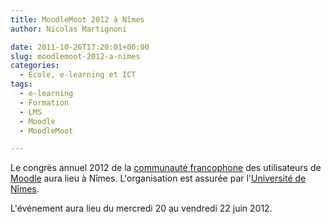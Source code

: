 ```yaml
---
title: MoodleMoot 2012 à Nîmes
author: Nicolas Martignoni

date: 2011-10-26T17:20:01+00:00
slug: moodlemoot-2012-a-nimes
categories:
  - École, e-learning et ICT
tags:
  - e-learning
  - Formation
  - LMS
  - Moodle
  - MoodleMoot

---
```

Le congrès annuel 2012 de la [communauté francophone][2] des utilisateurs de [Moodle][3] aura lieu à Nîmes. L'organisation est assurée par l'[Université de Nîmes][4].

L'événement aura lieu du mercredi 20 au vendredi 22 juin 2012.

 [2]: https://moodle.org/course/view.php?id=20
 [3]: https://moodle.org/
 [4]: https://www.unimes.fr/ "Université de Nîmes"

<!--more-->
